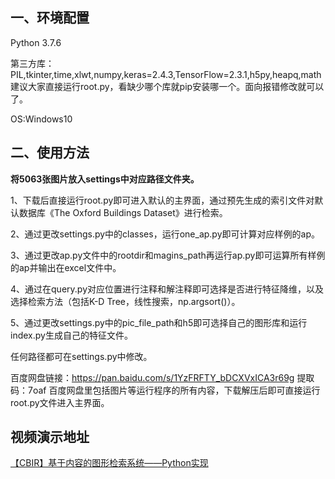 ## 一、环境配置

Python 3.7.6

第三方库：PIL,tkinter,time,xlwt,numpy,keras=2.4.3,TensorFlow=2.3.1,h5py,heapq,math
建议大家直接运行root.py，看缺少哪个库就pip安装哪一个。面向报错修改就可以了。

OS:Windows10

## 二、使用方法

**将5063张图片放入settings中对应路径文件夹。**

1、下载后直接运行root.py即可进入默认的主界面，通过预先生成的索引文件对默认数据库《The Oxford Buildings Dataset》进行检索。

2、通过更改settings.py中的classes，运行one_ap.py即可计算对应样例的ap。

3、通过更改ap.py文件中的rootdir和magins_path再运行ap.py即可运算所有样例的ap并输出在excel文件中。

4、通过在query.py对应位置进行注释和解注释即可选择是否进行特征降维，以及选择检索方法（包括K-D Tree，线性搜索，np.argsort()）。

5、通过更改settings.py中的pic_file_path和h5即可选择自己的图形库和运行index.py生成自己的特征文件。

任何路径都可在settings.py中修改。


百度网盘链接：https://pan.baidu.com/s/1YzFRFTY_bDCXVxICA3r69g 提取码：7oaf
百度网盘里包括图片等运行程序的所有内容，下载解压后即可直接运行root.py文件进入主界面。

## 视频演示地址
[【CBIR】基于内容的图形检索系统——Python实现](https://www.bilibili.com/video/BV1Jf4y15795)
